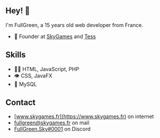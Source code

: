 ## Hey! 👋
I'm FullGreen, a 15 years old web developer from France.

- 🧭 Founder at [SkyGames](https://www.skygames.fr) and [Tess](https://discord.gg/HVyHj8AGaz)

## Skills
- 👨‍💻 HTML, JavaScript, PHP
- 👁️ CSS, JavaFX
- 💽 MySQL

## Contact
- [www.skygames.fr](https://www.skygames.fr) on internet
- [fullgreen@skygames.fr](mailto:fullgreen@skygames.fr) on mail
- [FullGreen.Sky#0001](./) on Discord

